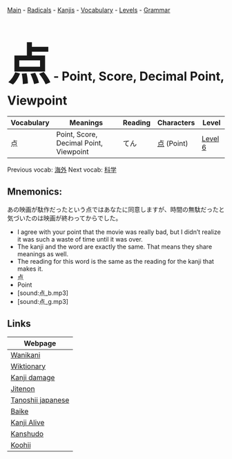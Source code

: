 <style> bigfont {font-size: 100px}</style>
[Main](../README.md) -
[Radicals](../radicals.md) -
[Kanjis](../kanjis.md) -
[Vocabulary](../vocabulary.md) -
[Levels](../levels.md) -
[Grammar](../grammar.md)
# <bigfont> 点</bigfont> - Point, Score, Decimal Point, Viewpoint 

| Vocabulary | Meanings | Reading | Characters | Level |
| --- | --- | --- | --- | --- |
| 点 | Point, Score, Decimal Point, Viewpoint | てん |  [点](../kanjis/点.md) (Point) | [Level 6](../levels/wk_level6.md) |

Previous vocab: [海外](海外.md) Next vocab: [科学](科学.md) 

## Mnemonics:
あの映画が駄作だったという点ではあなたに同意しますが、時間の無駄だったと気づいたのは映画が終わってからでした。
* I agree with your point that the movie was really bad, but I didn’t realize it was such a waste of time until it was over.
* The kanji and the word are exactly the same. That means they share meanings as well.
* The reading for this word is the same as the reading for the kanji that makes it.
* 点
* Point
* [sound:点_b.mp3]
* [sound:点_g.mp3]


## Links 

| Webpage |
| --- |
| [Wanikani          ](https://www.wanikani.com/kanji/点) |
| [Wiktionary        ](https://en.wiktionary.org/wiki/点) |
| [Kanji damage      ](http://www.kanjidamage.com/kanji/search?utf8=✓&q=点) |
| [Jitenon           ](https://jitenon.com/kanji/点) |
| [Tanoshii japanese ](https://www.tanoshiijapanese.com/dictionary/kanji.cfm?k=点) |
| [Baike             ](https://baike.baidu.com/item/点) |
| [Kanji Alive       ](https://app.kanjialive.com/点) |
| [Kanshudo          ](https://www.kanshudo.com/searchmn?q=点) |
| [Koohii            ](https://kanji.koohii.com/study/kanji/点) |
